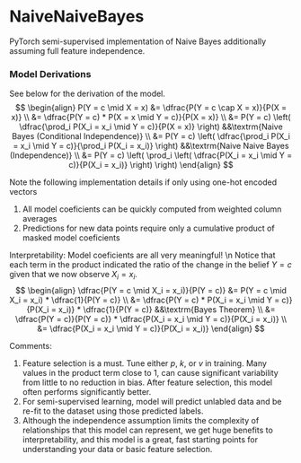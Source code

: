 # NaiveNaiveBayes
PyTorch semi-supervised implementation of Naive Bayes additionally assuming full feature independence.

### Model Derivations
See below for the derivation of the model.
$$
\begin{align}
    P(Y = c \mid X = x) &= \dfrac{P(Y = c \cap X = x)}{P(X = x)} \\
    &= \dfrac{P(Y = c) * P(X = x \mid Y = c)}{P(X = x)} \\
    &= P(Y = c) \left( \dfrac{\prod_i P(X_i = x_i \mid Y = c)}{P(X = x)} \right)  &&\textrm{Naive Bayes (Conditional Independence)} \\
    &= P(Y = c) \left( \dfrac{\prod_i P(X_i = x_i \mid Y = c)}{\prod_i P(X_i = x_i)} \right)  &&\textrm{Naive Naive Bayes (Independence)} \\
    &= P(Y = c) \left( \prod_i \left( \dfrac{P(X_i = x_i \mid Y = c)}{P(X_i = x_i)} \right) \right)
\end{align}
$$

Note the following implementation details if only using one-hot encoded vectors
1. All model coeficients can be quickly computed from weighted column averages
2. Predictions for new data points require only a cumulative product of masked model coeficients

Interpretability: Model coeficients are all very meaningful! \n
Notice that each term in the product indicated the ratio of the change in the belief $Y = c$ given that we now observe $X_i = x_i$.
$$ 
\begin{align}
    \dfrac{P(Y = c \mid X_i = x_i)}{P(Y = c)} &= P(Y = c \mid X_i = x_i) * \dfrac{1}{P(Y = c)} \\
    &= \dfrac{P(Y = c) * P(X_i = x_i \mid Y = c)}{P(X_i = x_i)} * \dfrac{1}{P(Y = c)}  &&\textrm{Bayes Theorem} \\
    &= \dfrac{P(Y = c)}{P(Y = c)} * \dfrac{P(X_i = x_i \mid Y = c)}{P(X_i = x_i)} \\
    &= \dfrac{P(X_i = x_i \mid Y = c)}{P(X_i = x_i)} 
\end{align}
$$

Comments:
1. Feature selection is a must. Tune either $p$, $k$, or $v$ in training. Many values in the product term close to 1, can cause significant variability from little to no reduction in bias. After feature selection, this model often performs significantly better.
2. For semi-supervised learning, model will predict unlabled data and be re-fit to the dataset using those predicted labels.
3. Although the independence assumption limits the complexity of relationships that this model can represent, we get huge benefits to interpretability, and this model is a great, fast starting points for understanding your data or basic feature selection.

